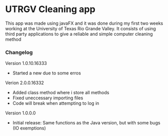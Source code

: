 <h1>UTRGV Cleaning app</h1>

<p> This app was made using javaFX and it was done during my first two weeks working at the University of Texas Rio Grande Valley.
	It consists of using third party applications to give a reliable and simple computer cleaning method</p>
	
<dl>
  <H3>Changelog</H3>
	<dt>Version 1.0.10.16333</dt>
	<ul>
	<li>Started a new due to some erros</li>
	</ul>
  <dt>Verion 2.0.0.16332</dt>
  <ul>
  <li>Added class method where i store all methods</li>
  <li>Fixed uneccessary importing files</li>
  <li>Code will break when attempting to log in</li>
  </ul>
      <dt>Version 1.0.0.0</dt>
  <ul>
  <li>Initial release: Same functions as the Java version, but with some bugs (IO exemptions)</li>
  </ul>
</dl>
